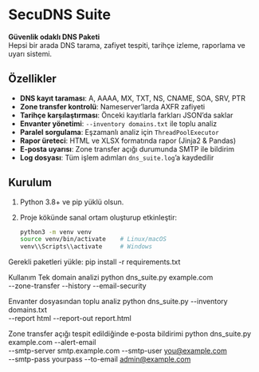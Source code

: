 # SecuDNS Suite

**Güvenlik odaklı DNS Paketi**  
Hepsi bir arada DNS tarama, zafiyet tespiti, tarihçe izleme, raporlama ve uyarı sistemi.

## Özellikler

- **DNS kayıt taraması**: A, AAAA, MX, TXT, NS, CNAME, SOA, SRV, PTR  
- **Zone transfer kontrolü**: Nameserver’larda AXFR zafiyeti  
- **Tarihçe karşılaştırması**: Önceki kayıtlarla farkları JSON’da saklar  
- **Envanter yönetimi**: `--inventory domains.txt` ile toplu analiz  
- **Paralel sorgulama**: Eşzamanlı analiz için `ThreadPoolExecutor`  
- **Rapor üreteci**: HTML ve XLSX formatında rapor (Jinja2 & Pandas)  
- **E‑posta uyarısı**: Zone transfer açığı durumunda SMTP ile bildirim  
- **Log dosyası**: Tüm işlem adımları `dns_suite.log`’a kaydedilir

## Kurulum

1. Python 3.8+ ve pip yüklü olsun.  
2. Proje kökünde sanal ortam oluşturup etkinleştir:

   ```bash
   python3 -m venv venv
   source venv/bin/activate    # Linux/macOS
   venv\\Scripts\\activate     # Windows

Gerekli paketleri yükle:
pip install -r requirements.txt

Kullanım
Tek domain analizi
python dns_suite.py example.com \
  --zone-transfer --history --email-security


Envanter dosyasından toplu analiz
python dns_suite.py --inventory domains.txt \
  --report html --report-out report.html

Zone transfer açığı tespit edildiğinde e‑posta bildirimi
python dns_suite.py example.com --alert-email \
  --smtp-server smtp.example.com --smtp-user you@example.com \
  --smtp-pass yourpass --to-email admin@example.com






